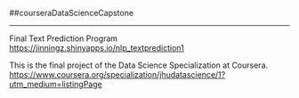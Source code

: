 ##courseraDataScienceCapstone

---

Final Text Prediction Program  
https://jinningz.shinyapps.io/nlp_textprediction1

This is the final project of the Data Science Specialization at Coursera.  
https://www.coursera.org/specialization/jhudatascience/1?utm_medium=listingPage
